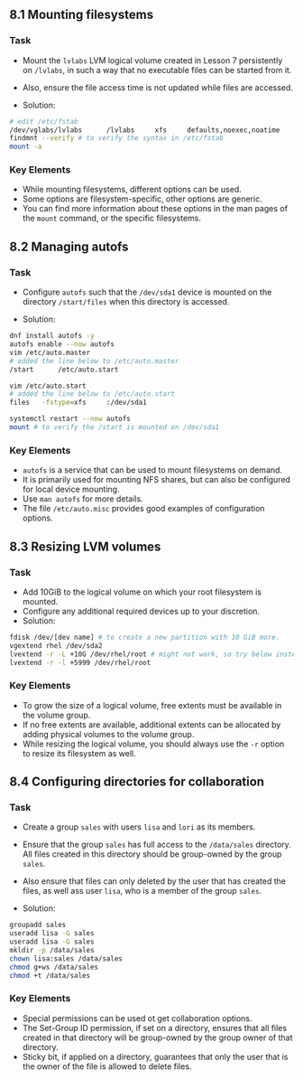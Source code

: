 ## 8.1 Mounting filesystems
### Task
- Mount the `lvlabs` LVM logical volume created in Lesson 7 persistently on `/lvlabs`, in such a way that no executable files can be started from it.
- Also, ensure the file access time is not updated while files are accessed.

- Solution:

```bash
# edit /etc/fstab
/dev/vglabs/lvlabs      /lvlabs     xfs     defaults,noexec,noatime     0 0
findmnt --verify # to verify the syntax in /etc/fstab
mount -a
```

### Key Elements
- While mounting filesystems, different options can be used.
- Some options are filesystem-specific, other options are generic.
- You can find more information about these options in the man pages of the `mount` command, or the specific filesystems.

## 8.2 Managing autofs
### Task
- Configure `autofs` such that the `/dev/sda1` device is mounted on the directory `/start/files` when this directory is accessed.

- Solution:
```bash
dnf install autofs -y
autofs enable --now autofs
vim /etc/auto.master
# added the line below to /etc/auto.master
/start      /etc/auto.start

vim /etc/auto.start
# added the line below to /etc/auto.start
files   -fstype=xfs     :/dev/sda1 

systemctl restart --now autofs
mount # to verify the /start is mounted on /dev/sda1
```

### Key Elements
- `autofs` is a service that can be used to mount filesystems on demand.
- It is primarily used for mounting NFS shares, but can also be configured for local device mounting.
- Use `man autofs` for more details.
- The file `/etc/auto.misc` provides good examples of configuration options.


## 8.3 Resizing LVM volumes
### Task
- Add 10GiB to the logical volume on which your root filesystem is mounted.
- Configure any additional required devices up to your discretion.
- Solution:
```bash
fdisk /dev/[dev name] # to create a new partition with 10 GiB more.
vgextend rhel /dev/sda2
lvextend -r -L +10G /dev/rhel/root # might not work, so try below instead
lvextend -r -l +5999 /dev/rhel/root
```

### Key Elements
- To grow the size of a logical volume, free extents must be available in the volume group.
- If no free extents are available, additional extents can be allocated by adding physical volumes to the volume group.
- While resizing the logical volume, you should always use the `-r` option to resize its filesystem as well.

## 8.4 Configuring directories for collaboration
### Task
- Create a group `sales` with users `lisa` and `lori` as its members.
- Ensure that the group `sales` has full access to the `/data/sales` directory. All files created in this directory should be group-owned by the group `sales`.
- Also ensure that files can only deleted by the user that has created the files, as well ass user `lisa`, who is a member of the group `sales`.

- Solution:

```bash
groupadd sales
useradd lisa -G sales
useradd lisa -G sales
mkldir -p /data/sales
chown lisa:sales /data/sales
chmod g+ws /data/sales
chmod +t /data/sales
```

### Key Elements
- Special permissions can be used ot get collaboration options.
- The Set-Group ID permission, if set on a directory, ensures that all files created in that directory will be group-owned by the group owner of that directory.
- Sticky bit, if applied on a directory, guarantees that only the user that is the owner of the file is allowed to delete files.